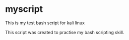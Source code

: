 # myscript
This is my test bash script for kali linux

This script was created to practise my bash scripting skill.

